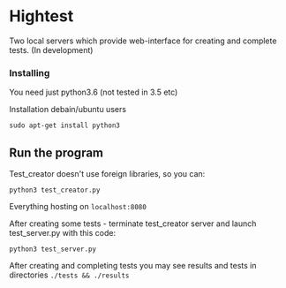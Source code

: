#	Hightest 

Two local servers which provide web-interface for creating and complete tests. (In development) 

### Installing
 
You need just python3.6 (not tested in 3.5 etc) 

Installation debain/ubuntu users 
```
sudo apt-get install python3
```

## Run the program

Test_creator doesn't use foreign libraries, so you can: 

```
python3 test_creator.py
```
Everything hosting on `localhost:8080`

After creating some tests - terminate test_creator server and launch test_server.py with this code:

```
python3 test_server.py
```

After creating and completing tests you may see results and tests in directories `./tests && ./results`
